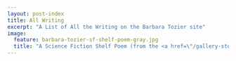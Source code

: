 ```yaml
---
layout: post-index
title: All Writing
excerpt: "A List of All the Writing on the Barbara Tozier site"
image:
  feature: barbara-tozier-sf-shelf-poem-gray.jpg
  title: "A Science Fiction Shelf Poem (from the <a href=\"/gallery-stories/\">Stories</a> gallery)"
---
```

